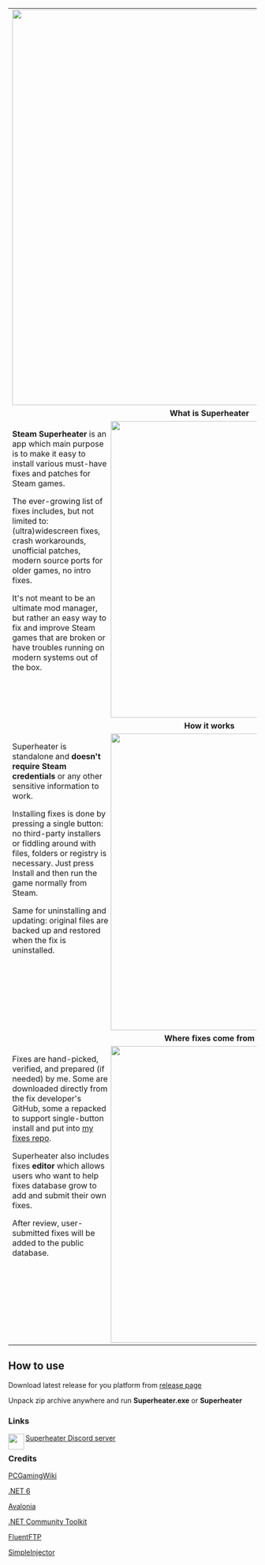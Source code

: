 <table>

<tr>
<td align="center" valign="middle">
<img align="center" width="800" src="https://i.imgur.com/njDqBVM.png">
</td>
</tr>

<tr>
<td align="center" valign="middle">
<b>What is Superheater</b>
</td>
</tr>

<tr>
<td valign="center">
<img align="right" width="600" src="https://i.imgur.com/DlVU3Iq.png">

<b>Steam Superheater</b> is an app which main purpose is to make it easy to install various must-have fixes and patches for Steam games.

The ever-growing list of fixes includes, but not limited to: (ultra)widescreen fixes, crash workarounds, unofficial patches, modern source ports for older games, no intro fixes. 

It's not meant to be an ultimate mod manager, but rather an easy way to fix and improve Steam games that are broken or have troubles running on modern systems out of the box.

</td>
</tr>

<tr>
<td align="center" valign="middle">
<b>How it works</b>
</td>
</tr>

<tr>
<td valign="center">
<img align="right" width="600" src="https://i.imgur.com/75CIDMT.png">

Superheater is standalone and <b>doesn't require Steam credentials</b> or any other sensitive information to work.

Installing fixes is done by pressing a single button: no third-party installers or fiddling around with files, folders or registry is necessary. Just press Install and then run the game normally from Steam.

Same for uninstalling and updating: original files are backed up and restored when the fix is uninstalled.

</td>
</tr>

<tr>
<td align="center" valign="middle">
<b>Where fixes come from</b>
</td>
</tr>

<tr>
<td valign="center">
<img align="right" width="600" src="https://i.imgur.com/TQWafHk.png">

Fixes are hand-picked, verified, and prepared (if needed) by me. Some are downloaded directly from the fix developer's GitHub, some a repacked to support single-button install and put into <a href="https://github.com/fgsfds/SteamFD-Fixes-Repo">my fixes repo</a>.

Superheater also includes fixes <b>editor</b> which allows users who want to help fixes database grow to add and submit their own fixes.

After review, user-submitted fixes will be added to the public database.
</td>
</tr>

</table>

## How to use

Download latest release for you platform from <a href="https://github.com/fgsfds/Steam-Superheater/releases">release page</a>

Unpack zip archive anywhere and run <b>Superheater.exe</b> or <b>Superheater</b> 

### Links

<img align="left" height="32" src="https://assets-global.website-files.com/6257adef93867e50d84d30e2/636e0a6a49cf127bf92de1e2_icon_clyde_blurple_RGB.png"> <a href="https://discord.gg/nUvX9fwJx">Superheater Discord server</a>

### Credits

<a href="https://www.pcgamingwiki.com/">PCGamingWiki</a>

<a href="https://dotnet.microsoft.com/en-us/download/dotnet/6.0">.NET 6</a>

<a href="https://github.com/AvaloniaUI/Avalonia">Avalonia</a>

<a href="https://github.com/CommunityToolkit/MVVM-Samples">.NET Community Toolkit</a>

<a href="https://github.com/robinrodricks/FluentFTP">FluentFTP</a>

<a href="https://github.com/simpleinjector/SimpleInjector">SimpleInjector</a> 

